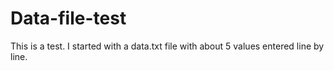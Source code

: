 # Data-file-test

This is a test. 
I started with a data.txt file with about 5 values entered line by line.
